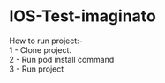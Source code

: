 # IOS-Test-imaginato

How to run project:-<br />
1 - Clone project.<br />
2 - Run pod install command<br />
3 - Run project<br />

